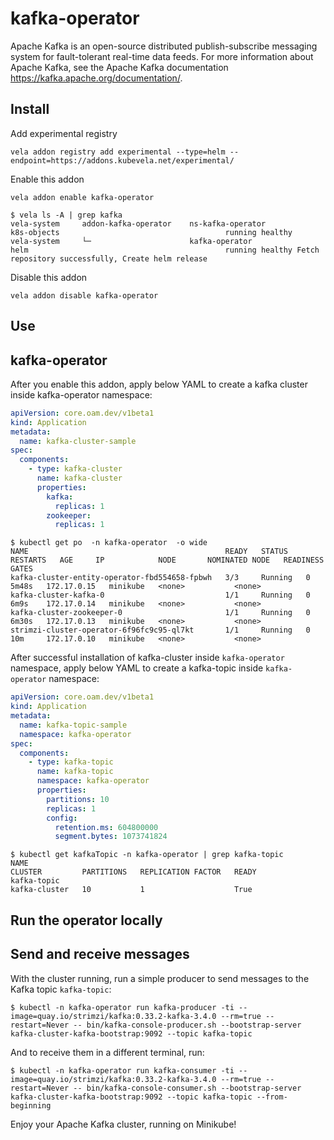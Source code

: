 # kafka-operator

Apache Kafka is an open-source distributed publish-subscribe messaging system for fault-tolerant real-time data feeds.
For more information about Apache Kafka, see the Apache Kafka documentation https://kafka.apache.org/documentation/.

## Install

Add experimental registry
```
vela addon registry add experimental --type=helm --endpoint=https://addons.kubevela.net/experimental/
```

Enable this addon
```
vela addon enable kafka-operator
```

```shell
$ vela ls -A | grep kafka
vela-system     addon-kafka-operator    ns-kafka-operator                       k8s-objects                                     running healthy
vela-system     └─                      kafka-operator                          helm                                            running healthy Fetch repository successfully, Create helm release
```

Disable this addon
```
vela addon disable kafka-operator
```

## Use
## kafka-operator

After you enable this addon, apply below YAML to create a kafka cluster inside kafka-operator namespace:

```yaml
apiVersion: core.oam.dev/v1beta1
kind: Application
metadata:
  name: kafka-cluster-sample
spec:
  components:
    - type: kafka-cluster
      name: kafka-cluster
      properties:
        kafka:
          replicas: 1
        zookeeper:
          replicas: 1
```

```shell
$ kubectl get po  -n kafka-operator  -o wide
NAME                                            READY   STATUS    RESTARTS   AGE     IP            NODE       NOMINATED NODE   READINESS GATES
kafka-cluster-entity-operator-fbd554658-fpbwh   3/3     Running   0          5m48s   172.17.0.15   minikube   <none>           <none>
kafka-cluster-kafka-0                           1/1     Running   0          6m9s    172.17.0.14   minikube   <none>           <none>
kafka-cluster-zookeeper-0                       1/1     Running   0          6m30s   172.17.0.13   minikube   <none>           <none>
strimzi-cluster-operator-6f96fc9c95-ql7kt       1/1     Running   0          10m     172.17.0.10   minikube   <none>           <none>
```

After successful installation of kafka-cluster inside `kafka-operator` namespace, apply below YAML to create a kafka-topic inside `kafka-operator` namespace:

```yaml
apiVersion: core.oam.dev/v1beta1
kind: Application
metadata:
  name: kafka-topic-sample
  namespace: kafka-operator
spec:
  components:
    - type: kafka-topic
      name: kafka-topic
      namespace: kafka-operator
      properties:
        partitions: 10
        replicas: 1
        config:
          retention.ms: 604800000
          segment.bytes: 1073741824
```

```shell
$ kubectl get kafkaTopic -n kafka-operator | grep kafka-topic
NAME                                                                                               CLUSTER         PARTITIONS   REPLICATION FACTOR   READY
kafka-topic                                                                                        kafka-cluster   10           1                    True
```

## Run the operator locally
## Send and receive messages

With the cluster running, run a simple producer to send messages to the Kafka topic `kafka-topic`:

```shell
$ kubectl -n kafka-operator run kafka-producer -ti --image=quay.io/strimzi/kafka:0.33.2-kafka-3.4.0 --rm=true --restart=Never -- bin/kafka-console-producer.sh --bootstrap-server kafka-cluster-kafka-bootstrap:9092 --topic kafka-topic
```

And to receive them in a different terminal, run:

```shell
$ kubectl -n kafka-operator run kafka-consumer -ti --image=quay.io/strimzi/kafka:0.33.2-kafka-3.4.0 --rm=true --restart=Never -- bin/kafka-console-consumer.sh --bootstrap-server kafka-cluster-kafka-bootstrap:9092 --topic kafka-topic --from-beginning
```

Enjoy your Apache Kafka cluster, running on Minikube!
